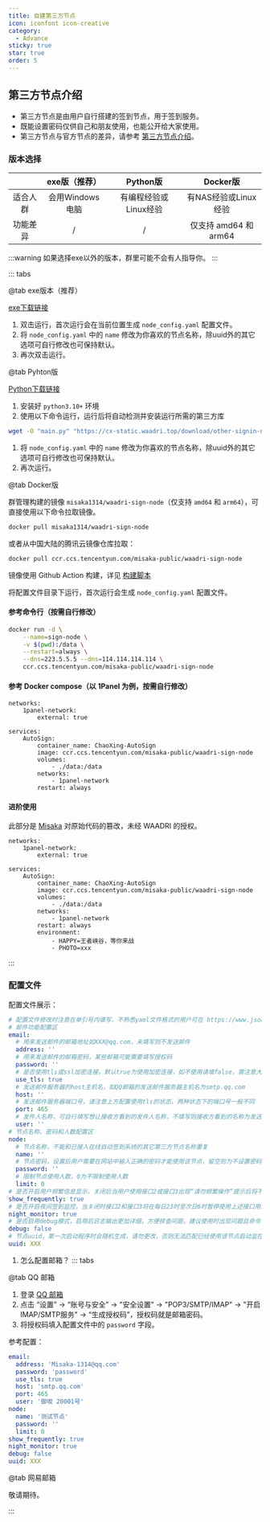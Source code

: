 ```yaml
---
title: 自建第三方节点
icon: iconfont icon-creative
category:
  - Advance
sticky: true
star: true
order: 5
---
```


## 第三方节点介绍

+ 第三方节点是由用户自行搭建的签到节点，用于签到服务。
+ 既能设置密码仅供自己和朋友使用，也能公开给大家使用。
+ 第三方节点与官方节点的差异，请参考 [第三方节点介绍](../guide/第三方节点.md)。

### 版本选择

|          |  exe版（推荐）  |       Python版        |       Docker版        |
| :------: | :-------------: | :-------------------: | :-------------------: |
| 适合人群 | 会用Windows电脑 | 有编程经验或Linux经验 | 有NAS经验或Linux经验  |
| 功能差异 |        /        |           /           | 仅支持 amd64 和 arm64 |

:::warning
如果选择exe以外的版本，群里可能不会有人指导你。
:::

::: tabs

@tab exe版本（推荐）

[exe下载链接](https://cx-static.waadri.top/download/other-signin-node.exe)

1. 双击运行，首次运行会在当前位置生成 `node_config.yaml` 配置文件。
2. 将 `node_config.yaml` 中的 `name` 修改为你喜欢的节点名称，除uuid外的其它选项可自行修改也可保持默认。
3. 再次双击运行。

@tab Pyhton版

[Python下载链接](https://cx-static.waadri.top/download/other-signin-node.py)

1. 安装好 `python3.10+` 环境
2. 使用以下命令运行，运行后将自动检测并安装运行所需的第三方库
```bash
wget -O "main.py" "https://cx-static.waadri.top/download/other-signin-node.py" && python3 main.py
```
1. 将 `node_config.yaml` 中的 `name` 修改为你喜欢的节点名称，除uuid外的其它选项可自行修改也可保持默认。
2. 再次运行。

@tab Docker版

群管理构建的镜像 `misaka1314/waadri-sign-node`（仅支持 `amd64` 和 `arm64`），可直接使用以下命令拉取镜像。

```bash
docker pull misaka1314/waadri-sign-node
```

或者从中国大陆的腾讯云镜像仓库拉取：

```bash
docker pull ccr.ccs.tencentyun.com/misaka-public/waadri-sign-node
```

镜像使用 Github Action 构建，详见 [构建脚本](https://github.com/Misaka-1314/SignNode-AutoBuild)

将配置文件目录下运行，首次运行会生成 `node_config.yaml` 配置文件。

#### 参考命令行（按需自行修改）

```bash
docker run -d \
    --name=sign-node \
    -v $(pwd):/data \
    --restart=always \
    --dns=223.5.5.5 --dns=114.114.114.114 \
    ccr.ccs.tencentyun.com/misaka-public/waadri-sign-node
```

#### 参考 Docker compose（以 1Panel 为例，按需自行修改）
```
networks:
    1panel-network:
        external: true
        
services:
    AutoSign:
        container_name: ChaoXing-AutoSign
        image: ccr.ccs.tencentyun.com/misaka-public/waadri-sign-node
        volumes:
            - ./data:/data
        networks:
            - 1panel-network
        restart: always
```

#### 进阶使用
此部分是 [Misaka](https://github.com/Misaka-1314) 对原始代码的篡改，未经 WAADRI 的授权。

```
networks:
    1panel-network:
        external: true
        
services:
    AutoSign:
        container_name: ChaoXing-AutoSign
        image: ccr.ccs.tencentyun.com/misaka-public/waadri-sign-node
        volumes:
            - ./data:/data
        networks:
            - 1panel-network
        restart: always
        environment:
            - HAPPY=王者峡谷，等你来战
            - PHOTO=xxx
```

:::

### 配置文件

配置文件展示：

```yaml
# 配置文件修改时注意在单引号内填写，不熟悉yaml文件格式的用户可在 https://www.json.cn/yaml-editor/ 中进行编辑并确认无误后粘贴回配置文件
# 邮件功能配置区
email:
  # 用来发送邮件的邮箱地址如XXX@qq.com，未填写则不发送邮件
  address: ''
  # 用来发送邮件的邮箱密码，某些邮箱可能需要填写授权码
  password: ''
  # 是否使用tls或ssl加密连接，默认true为使用加密连接，如不使用请填false，需注意大小写
  use_tls: true
  # 发送邮件服务器的host主机名，如QQ邮箱的发送邮件服务器主机名为smtp.qq.com
  host: ''
  # 发送邮件服务器端口号，请注意上方配置使用tls的状态，两种状态下的端口号一般不同
  port: 465
  # 发件人名称，可自行填写想让接收方看到的发件人名称，不填写则接收方看到的名称为发送人邮件地址
  user: ''
# 节点名称、密码和人数配置区
node:
  # 节点名称，不能和已接入在线自动签到系统的其它第三方节点名称重复
  name: ''
  # 节点密码，设置后用户需要在网站中输入正确的密码才能使用该节点，留空则为不设置密码，此时任何人均可使用该节点进行签到
  password: ''
  # 限制节点使用人数，0为不限制使用人数
  limit: 0
# 是否开启用户频繁信息显示，关闭后当用户使用接口2或接口3出现“请勿频繁操作”提示后将不会在控制台展示此类信息，默认true为显示，不显示请填false，需注意大小写
show_frequently: true
# 是否开启夜间签到监控，当关闭时接口2和接口3将在每日23时至次日6时暂停使用上述接口用户的签到监控，可尽量避免夜间频繁请求导致接口出现频繁提示，此配置不影响接口1在夜间进行监控，默认true为开启夜间监控，如不开启请填false，需注意大小写
night_monitor: true
# 是否启用debug模式，启用后日志输出更加详细，方便排查问题，建议使用时出现问题且命令行中未展示问题详细信息时再启用，默认false为不输出，要输出debug日志请填true，需注意大小写
debug: false
# 节点uuid，第一次启动程序时会随机生成，请勿更改，否则无法匹配已经使用该节点启动监控的用户信息
uuid: XXX
```

1. 怎么配置邮箱？
::: tabs

@tab QQ 邮箱

1. 登录 [QQ 邮箱](https://mail.qq.com)
2. 点击 “设置” -> “账号与安全” -> "安全设置" -> "POP3/SMTP/IMAP" -> "开启IMAP/SMTP服务" -> “生成授权码”，授权码就是邮箱密码。
3. 将授权码填入配置文件中的 `password` 字段。

参考配置：
```yaml
email:
  address: 'Misaka-1314@qq.com'
  password: 'password'
  use_tls: true
  host: 'smtp.qq.com'
  port: 465
  user: '御坂 20001号'
node:
  name: '测试节点'
  password: ''
  limit: 0
show_frequently: true
night_monitor: true
debug: false
uuid: XXX
```

@tab 网易邮箱

敬请期待。

:::
